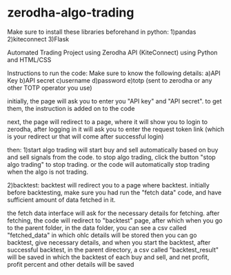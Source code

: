 # zerodha-algo-trading
Make sure to install these libraries beforehand in python:
1)pandas
2)kiteconnect
3)Flask

Automated Trading Project using Zerodha API (KiteConnect) using Python and HTML/CSS

Instructions to run the code:
Make sure to know the following details:
a)API Key
b)API secret
c)username
d)password
e)totp (sent to zerodha or any other TOTP operator you use)

initially, the page will ask you to enter you "API key" and "API secret". to get them, the instruction is added on to the code

next, the page will redirect to a page, where it will show you to login to zerodha, after logging in it will ask you to enter the request token link (which is your redirect ur that will come after successful login)

then:
1)start algo trading will start buy and sell automatically based on buy and sell signals from the code. to stop algo trading, click the button "stop algo trading" to stop trading. or the code will automatically stop trading when the algo is not trading.

2)backtest: backtest will redirect you to a page where backtest. initially before backtesting, make sure you had run the "fetch data" code, and have sufficient amount of data fetched in it.

the fetch data interface will ask for the necessary details for fetching. after fetching, the code will redirect to "backtest" page, after which when you go to the parent folder, in the data folder, you can see a csv called "fetched_data" in which ohlc details will be stored then you can go backtest, give necessary details, and when you start the backtest, after successful backtest, in the parent directory, a csv called "backtest_result" will be saved in which the backtest of each buy and sell, and net profit, profit percent and other details will be saved
